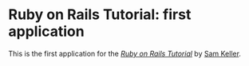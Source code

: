 # Ruby on Rails Tutorial: first application

This is the first application for the
[*Ruby on Rails Tutorial*](http://railstutorial.org/)
by [Sam Keller](https://github.com/samskeller).